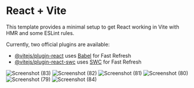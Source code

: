 # React + Vite

This template provides a minimal setup to get React working in Vite with HMR and some ESLint rules.

Currently, two official plugins are available:

- [@vitejs/plugin-react](https://github.com/vitejs/vite-plugin-react/blob/main/packages/plugin-react/README.md) uses [Babel](https://babeljs.io/) for Fast Refresh
- [@vitejs/plugin-react-swc](https://github.com/vitejs/vite-plugin-react-swc) uses [SWC](https://swc.rs/) for Fast Refresh





![Screenshot (83)](https://github.com/user-attachments/assets/2b32b419-6e99-41b1-bf91-c9a099bf8d31)
![Screenshot (82)](https://github.com/user-attachments/assets/c87a2712-4f92-427b-ae3f-8f291f7c4ac1)
![Screenshot (81)](https://github.com/user-attachments/assets/765e87ab-87cf-4d25-805d-2a9a0cdc36b3)
![Screenshot (80)](https://github.com/user-attachments/assets/4005b82f-6526-4b16-a971-077cdd3b8137)
![Screenshot (79)](https://github.com/user-attachments/assets/85b9fc20-8619-4644-a488-a831b4408088)
![Screenshot (84)](https://github.com/user-attachments/assets/90942308-9559-4ceb-ae1d-9f1b03b9f3cf)

